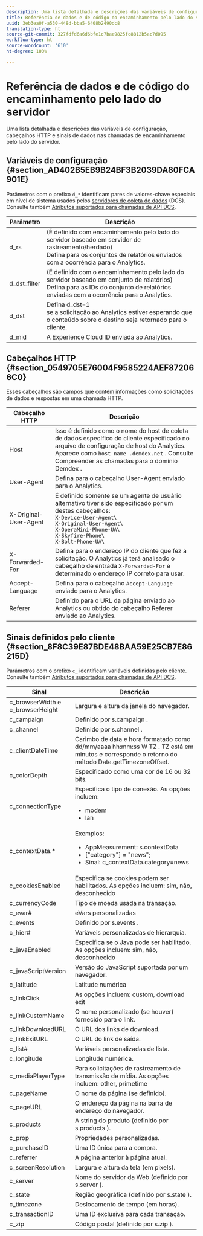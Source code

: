 ```yaml
---
description: Uma lista detalhada e descrições das variáveis de configuração, cabeçalhos HTTP e sinais de dados nas chamadas de encaminhamento pelo lado do servidor.
title: Referência de dados e de código do encaminhamento pelo lado do servidor
uuid: 3eb3ea0f-a530-448d-bba5-6408b2490dc8
translation-type: ht
source-git-commit: 327fdfd6a6d6bfe1c7bae9825fc8812b5ac7d095
workflow-type: ht
source-wordcount: '610'
ht-degree: 100%

---
```



# Referência de dados e de código do encaminhamento pelo lado do servidor

Uma lista detalhada e descrições das variáveis de configuração, cabeçalhos HTTP e sinais de dados nas chamadas de encaminhamento pelo lado do servidor.

## Variáveis de configuração {#section_AD402B5EB9B24BF3B2039DA80FCA901E}

Parâmetros com o prefixo `d_*` identificam pares de valores-chave especiais em nível de sistema usados pelos [servidores de coleta de dados](https://docs.adobe.com/content/help/pt-BR/audience-manager/user-guide/reference/system-components/components-data-collection.html) (DCS). Consulte também [Atributos suportados para chamadas de API DCS](https://docs.adobe.com/content/help/pt-BR/audience-manager/user-guide/api-and-sdk-code/dcs/dcs-api-reference/dcs-keys.html).

| Parâmetro | Descrição |
|--- |--- |
| d_rs | (É definido com encaminhamento pelo lado do servidor baseado em servidor de rastreamento/herdado) <br>Defina para os conjuntos de relatórios enviados com a ocorrência para o Analytics. |
| d_dst_filter | (É definido com o encaminhamento pelo lado do servidor baseado em conjunto de relatórios) <br>Defina para as IDs do conjunto de relatórios enviadas com a ocorrência para o Analytics. |
| d_dst | Defina d_dst=1<br> se a solicitação ao Analytics estiver esperando que o conteúdo sobre o destino seja retornado para o cliente. |
| d_mid | A Experience Cloud ID enviada ao Analytics. |

## Cabeçalhos HTTP {#section_0549705E76004F9585224AEF872066C0}

Esses cabeçalhos são campos que contêm informações como solicitações de dados e respostas em uma chamada HTTP.

<!-- Meike, missing link in table below: "See Understanding Calls to the Demdex Domain" -->

| Cabeçalho HTTP | Descrição |
|--- |--- |
| Host | Isso é definido como o nome do host de coleta de dados específico do cliente especificado no arquivo de configuração de host do Analytics. Aparece como   `host name .demdex.net` .  Consulte Compreender as chamadas para o domínio Demdex . |
| User-Agent | Defina para o cabeçalho User-Agent enviado para o Analytics. |
| X-Original-User-Agent | É definido somente se um agente de usuário alternativo tiver sido especificado por um destes cabeçalhos: </br>`X-Device-User-Agent\ `  </br>`X-Original-User-Agent\`   </br>`X-OperaMini-Phone-UA\`   </br>`X-Skyfire-Phone\`    </br>`X-Bolt-Phone-UA\` |
| X-Forwarded-For | Defina para o endereço IP do cliente que fez a solicitação. O Analytics já terá analisado o cabeçalho de entrada `X-Forwarded-For` e determinado o endereço IP correto para usar. |
| Accept-Language | Defina para o cabeçalho `Accept-Language` enviado para o Analytics. |
| Referer | Definido para o URL da página enviado ao Analytics ou obtido do cabeçalho Referer enviado ao Analytics. |

## Sinais definidos pelo cliente {#section_8F8C39E87BDE48BAA59E25CB7E86215D}

Parâmetros com o prefixo `c_` identificam variáveis definidas pelo cliente. Consulte também [Atributos suportados para chamadas de API DCS](https://docs.adobe.com/content/help/pt-BR/audience-manager/user-guide/api-and-sdk-code/dcs/dcs-api-reference/dcs-keys.html).

| Sinal | Descrição |
|--- |--- |
| c_browserWidth e c_browserHeight | Largura e altura da janela do navegador. |
| c_campaign | Definido por s.campaign . |
| c_channel | Definido por s.channel . |
| c_clientDateTime | Carimbo de data e hora formatado como dd/mm/aaaa hh:mm:ss W TZ .    TZ está em minutos e corresponde o retorno do método Date.getTimezoneOffset. |
| c_colorDepth | Especificado como uma cor de 16 ou 32 bits. |
| c_connectionType | Especifica o tipo de conexão. As opções incluem:<ul><li>modem</li><li>lan</li></ul> |
| c_contextData.* | Exemplos:<ul><li>AppMeasurement: s.contextData</li><li>[&quot;category&quot;] = &quot;news&quot;;</li><li>Sinal: c_contextData.category=news</li></ul> |
| c_cookiesEnabled | Especifica se cookies podem ser habilitados. As opções incluem: sim, não, desconhecido |
| c_currencyCode | Tipo de moeda usada na transação. |
| c_evar# | eVars personalizadas |
| c_events | Definido por s.events . |
| c_hier# | Variáveis personalizadas de hierarquia. |
| c_javaEnabled | Especifica se o Java pode ser habilitado. As opções incluem: sim, não, desconhecido |
| c_javaScriptVersion | Versão do JavaScript suportada por um navegador. |
| c_latitude | Latitude numérica |
| c_linkClick | As opções incluem: custom, download exit |
| c_linkCustomName | O nome personalizado (se houver) fornecido para o link. |
| c_linkDownloadURL | O URL dos links de download. |
| c_linkExitURL | O URL do link de saída. |
| c_list# | Variáveis personalizadas de lista. |
| c_longitude | Longitude numérica. |
| c_mediaPlayerType | Para solicitações de rastreamento de transmissão de mídia. As opções incluem:  other, primetime |
| c_pageName | O nome da página (se definido). |
| c_pageURL | O endereço da página na barra de endereço do navegador. |
| c_products | A string do produto (definido por s.products ). |
| c_prop | Propriedades personalizadas. |
| c_purchaseID | Uma ID única para a compra. |
| c_referrer | A página anterior à página atual. |
| c_screenResolution | Largura e altura da tela (em pixels). |
| c_server | Nome do servidor da Web (definido por s.server ). |
| c_state | Região geográfica (definido por s.state ). |
| c_timezone | Deslocamento de tempo (em horas). |
| c_transactionID | Uma ID exclusiva para cada transação. |
| c_zip | Código postal (definido por s.zip ). |
